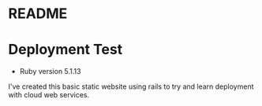 # README

# Deployment Test

* Ruby version  5.1.13

I've created this basic static website using rails to try and learn deployment
with cloud web services.
